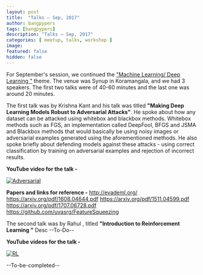 ```yaml
---
layout: post
title:  "Talks – Sep, 2017"
author: bangpypers
tags: [bangpypers]
description: "Talks – Sep, 2017"
categories: [ meetup, talks, workshop ]
image:
featured: false
hidden: false
---
```


For September's session, we continued the ["Machine Learning/ Deep Learning "](https://www.meetup.com/BangPypers/events/242065713/) theme. The venue was Synup in Koramangala, and we had 3 speakers. The first two talks were of 40-60 minutes and the last one was around 20 minutes. 

The first talk was by Krishna Kant and his talk was titled **"Making Deep Learning Models Robust to Adversarial Attacks"**. He spoke about how any dataset can be attacked using whitebox and blackbox methods. Whitebox methods such as FGS, an implementation called DeepFool, BFGS and JSMA and Blackbox methods that would basically be using noisy images or adversarial examples generated using the aforementioned methods. He also spoke briefly about defending models against these attacks - using correct classification by training on adversarial examples and rejection of incorrect results.

**YouTube video for the talk -** 

[![Adversarial](http://img.youtube.com/vi/XFEN2zzUSvY/3.jpg)](https://goo.gl/o5oogx)

**Papers and links for reference -**
http://evademl.org/
https://arxiv.org/pdf/1608.04644.pdf
https://arxiv.org/pdf/1511.04599.pdf
https://arxiv.org/pdf/1707.06728.pdf
https://github.com/uvasrg/FeatureSqueezing

The second talk was by Rahul , titled **"Introduction to Reinforcement Learning "**
Desc --To-Do--

**YouTube videos for the talk -** 

[![RL](http://img.youtube.com/vi/BcrRethwPjA/1.jpg)](https://www.youtube.com/watch?v=BcrRethwPjA)

--To-be-completed--
